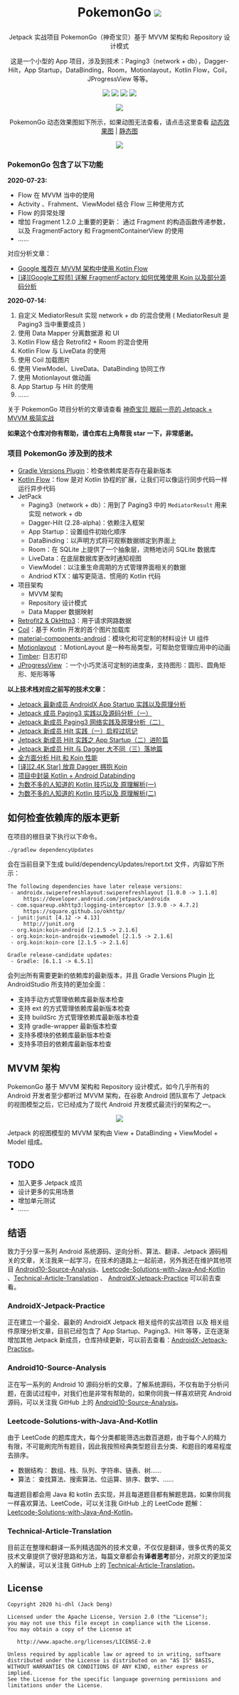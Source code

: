 # <p align="center"> PokemonGo <img src='http://cdn.51git.cn/2020-07-15-34.png'></p>

<p align="center"> Jetpack 实战项目 PokemonGo（神奇宝贝）基于 MVVM 架构和 Repository 设计模式 </p>

<p align="center">
这是一个小型的 App 项目，涉及到技术：Paging3（network + db），Dagger-Hilt，App Startup，DataBinding，Room，Motionlayout，Kotlin Flow，Coil，JProgressView 等等。
</p>

<p align="center">
<a href="https://github.com/hi-dhl"><img src="https://img.shields.io/badge/GitHub-HiDhl-4BC51D.svg?style=flat"></a> <a href="https://opensource.org/licenses/Apache-2.0"><img src="https://img.shields.io/badge/license-Apache2.0-blue.svg?style=flat"></a> <img src="https://img.shields.io/badge/language-kotlin-orange.svg"/> <img src="https://img.shields.io/badge/platform-android-lightgrey.svg"/>
</p>

<p align="center">
<img src="http://cdn.51git.cn/2020-07-14-PokemonGo2.png"/> 
</p>

<p align="center"> PokemonGo 动态效果图如下所示，如果动图无法查看，请点击这里查看 <a href="http://cdn.51git.cn/2020-07-14-15946978385391.gif"> 动态效果图</a> | <a href="http://cdn.51git.cn/2020-07-14-PokemonGo2.png"> 静态图</a></p>

<p align="center">
<img src="http://cdn.51git.cn/2020-07-14-15947367840380.gif"/> 
</p>

### PokemonGo 包含了以下功能

**2020-07-23:**

* Flow 在 MVVM 当中的使用
* Activity 、Frahment、ViewModel 结合 Flow 三种使用方式
* Flow 的异常处理
* 增加 Fragment 1.2.0 上重要的更新： 通过 Fragment 的构造函数传递参数，以及 FragmentFactory 和 FragmentContainerView 的使用
* ......

对应分析文章：

* [Google 推荐在 MVVM 架构中使用 Kotlin Flow](https://juejin.im/post/5f153adff265da22fb287e6e)
* [[译][Google工程师] 详解 FragmentFactory 如何优雅使用 Koin 以及部分源码分析](https://juejin.im/post/5ecb16f1f265da76fb0c3967)

**2020-07-14:**

1. 自定义 MediatorResult 实现 network + db 的混合使用 ( MediatorResult 是 Paging3 当中重要成员 )
2. 使用 Data Mapper 分离数据源 和 UI
3. Kotlin Flow 结合  Retrofit2 + Room 的混合使用
4. Kotlin Flow 与 LiveData 的使用
5. 使用 Coil 加载图片
6. 使用 ViewModel、LiveData、DataBinding 协同工作
7. 使用 Motionlayout 做动画
8. App Startup 与 Hilt 的使用
9. ......

关于 PokemonGo 项目分析的文章请查看 [神奇宝贝 眼前一亮的 Jetpack + MVVM 极简实战](https://juejin.im/post/5f0d303e6fb9a07e76550d4c)

**如果这个仓库对你有帮助，请仓库右上角帮我 star 一下，非常感谢。**

### 项目 PokemonGo 涉及到的技术

* [Gradle Versions Plugin](https://github.com/ben-manes/gradle-versions-plugin)：检查依赖库是否存在最新版本
* [Kotlin Flow](https://kotlin.github.io/kotlinx.coroutines/kotlinx-coroutines-core/kotlinx.coroutines.flow/-flow/)：flow 是对 Kotlin 协程的扩展，让我们可以像运行同步代码一样运行异步代码
* JetPack
    * Paging3（network + db）：用到了 Paging3 中的  `MediatorResult` 用来实现 network + db
    * Dagger-Hilt (2.28-alpha)：依赖注入框架
    * App Startup：设置组件初始化顺序
    * DataBinding：以声明方式将可观察数据绑定到界面上
    * Room：在 SQLite 上提供了一个抽象层，流畅地访问 SQLite 数据库
    * LiveData：在底层数据库更改时通知视图
    * ViewModel：以注重生命周期的方式管理界面相关的数据
    * Andriod KTX：编写更简洁、惯用的 Kotlin 代码
* 项目架构
    * MVVM 架构
    * Repository 设计模式
    * Data Mapper 数据映射 
* [Retrofit2 & OkHttp3](https://github.com/square/retrofit)：用于请求网路数据
* [Coil](https://github.com/coil-kt/coil/)：基于 Kotlin 开发的首个图片加载库
* [material-components-android](https://github.com/material-components/material-components-android)：模块化和可定制的材料设计 UI 组件
* [Motionlayout](https://developer.android.com/training/constraint-layout/motionlayout) ：MotionLayout 是一种布局类型，可帮助您管理应用中的动画
* [Timber](https://github.com/JakeWharton/timber): 日志打印
* [JProgressView](https://github.com/hi-dhl/JProgressView) ：一个小巧灵活可定制的进度条，支持图形：圆形、圆角矩形、矩形等等

**以上技术栈对应之前写的技术文章：**

* [Jetpack 最新成员 AndroidX App Startup 实践以及原理分析](https://juejin.im/post/5ee4bbe4f265da76b559bdfe)
* [Jetpack 成员 Paging3 实践以及源码分析（一）](https://juejin.im/post/5ee998e8e51d4573d65df02b)
* [Jetpack 新成员 Paging3 网络实践及原理分析（二）](https://juejin.im/post/5eeefbf4e51d45742c53ddce)
* [Jetpack 新成员 Hilt 实践（一）启程过坑记](https://juejin.im/post/5ef2f31951882565a94e06a5?utm_source=gold_browser_extension) 
* [Jetpack 新成员 Hilt 实践之 App Startup（二）进阶篇](https://juejin.im/post/5ef7638c5188252e6a532db3)
* [Jetpack 新成员 Hilt 与 Dagger 大不同（三）落地篇](https://juejin.im/post/5efca0c1e51d4534a40d972f)
* [全方面分析 Hilt 和 Koin 性能](https://juejin.im/post/5f02114d5188252e8a081afb)
* [[译][2.4K Star] 放弃 Dagger 拥抱 Koin](https://juejin.im/post/5ebc1eb8e51d454dcf45744e)
* [项目中封装 Kotlin + Android Databinding](https://juejin.im/post/5e9c434a51882573663f6cc6)
* [为数不多的人知道的 Kotlin 技巧以及 原理解析(一)](https://juejin.im/post/5edfd7c9e51d45789a7f206d)
* [为数不多的人知道的 Kotlin 技巧以及 原理解析(二)](https://juejin.im/post/5f0747486fb9a07ea86dc881)


## 如何检查依赖库的版本更新

在项目的根目录下执行以下命令。

```
./gradlew dependencyUpdates
```
    
会在当前目录下生成 build/dependencyUpdates/report.txt 文件，内容如下所示：

```
The following dependencies have later release versions:
 - androidx.swiperefreshlayout:swiperefreshlayout [1.0.0 -> 1.1.0]
     https://developer.android.com/jetpack/androidx
 - com.squareup.okhttp3:logging-interceptor [3.9.0 -> 4.7.2]
     https://square.github.io/okhttp/
 - junit:junit [4.12 -> 4.13]
     http://junit.org
 - org.koin:koin-android [2.1.5 -> 2.1.6]
 - org.koin:koin-androidx-viewmodel [2.1.5 -> 2.1.6]
 - org.koin:koin-core [2.1.5 -> 2.1.6]

Gradle release-candidate updates:
 - Gradle: [6.1.1 -> 6.5.1]
```

会列出所有需要更新的依赖库的最新版本，并且 Gradle Versions Plugin 比 AndroidStudio 所支持的更加全面：

* 支持手动方式管理依赖库最新版本检查
* 支持 ext 的方式管理依赖库最新版本检查
* 支持 buildSrc 方式管理依赖库最新版本检查
* 支持 gradle-wrapper 最新版本检查
* 支持多模块的依赖库最新版本检查
* 支持多项目的依赖库最新版本检查
    
## MVVM 架构

PokemonGo 基于  MVVM 架构和 Repository 设计模式，如今几乎所有的 Android 开发者至少都听过 MVVM 架构，在谷歌 Android 团队宣布了 Jetpack 的视图模型之后，它已经成为了现代 Android 开发模式最流行的架构之一。

<p align="center">
<img src="http://cdn.51git.cn/2020-07-12-159453363449491.jpg"/> 
</p>

Jetpack 的视图模型的 MVVM 架构由 View + DataBinding + ViewModel + Model 组成。

## TODO

* 加入更多 Jetpack 成员
* 设计更多的实用场景
* 增加单元测试
* ......

## 结语

致力于分享一系列 Android 系统源码、逆向分析、算法、翻译、Jetpack 源码相关的文章，关注我来一起学习，在技术的道路上一起前进，另外我还在维护其他项目 [Android10-Source-Analysis](https://github.com/hi-dhl/Android10-Source-Analysis)、[Leetcode-Solutions-with-Java-And-Kotlin](https://github.com/hi-dhl/Leetcode-Solutions-with-Java-And-Kotlin) 、[Technical-Article-Translation](https://github.com/hi-dhl/Technical-Article-Translation) 、 [AndroidX-Jetpack-Practice](https://github.com/hi-dhl/AndroidX-Jetpack-Practice) 可以前去查看。

### AndroidX-Jetpack-Practice

正在建立一个最全、最新的 AndroidX Jetpack 相关组件的实战项目 以及 相关组件原理分析文章，目前已经包含了 App Startup、Paging3、Hilt 等等，正在逐渐增加其他 Jetpack 新成员，仓库持续更新，可以前去查看：[AndroidX-Jetpack-Practice](https://github.com/hi-dhl/AndroidX-Jetpack-Practice)。

### Android10-Source-Analysis

正在写一系列的 Android 10 源码分析的文章，了解系统源码，不仅有助于分析问题，在面试过程中，对我们也是非常有帮助的，如果你同我一样喜欢研究 Android 源码，可以关注我 GitHub 上的 [Android10-Source-Analysis](https://github.com/hi-dhl/Android10-Source-Analysis)。

### Leetcode-Solutions-with-Java-And-Kotlin

由于 LeetCode 的题库庞大，每个分类都能筛选出数百道题，由于每个人的精力有限，不可能刷完所有题目，因此我按照经典类型题目去分类、和题目的难易程度去排序。

* 数据结构： 数组、栈、队列、字符串、链表、树……
* 算法： 查找算法、搜索算法、位运算、排序、数学、……

每道题目都会用 Java 和 kotlin 去实现，并且每道题目都有解题思路，如果你同我一样喜欢算法、LeetCode，可以关注我 GitHub 上的 LeetCode 题解：[Leetcode-Solutions-with-Java-And-Kotlin](https://github.com/hi-dhl/Leetcode-Solutions-with-Java-And-Kotlin)。

### Technical-Article-Translation

目前正在整理和翻译一系列精选国外的技术文章，不仅仅是翻译，很多优秀的英文技术文章提供了很好思路和方法，每篇文章都会有**译者思考**部分，对原文的更加深入的解读，可以关注我 GitHub 上的 [Technical-Article-Translation](https://github.com/hi-dhl/Technical-Article-Translation)。

## License

```
Copyright 2020 hi-dhl (Jack Deng)

Licensed under the Apache License, Version 2.0 (the "License");
you may not use this file except in compliance with the License.
You may obtain a copy of the License at

   http://www.apache.org/licenses/LICENSE-2.0

Unless required by applicable law or agreed to in writing, software
distributed under the License is distributed on an "AS IS" BASIS,
WITHOUT WARRANTIES OR CONDITIONS OF ANY KIND, either express or implied.
See the License for the specific language governing permissions and
limitations under the License.
```


